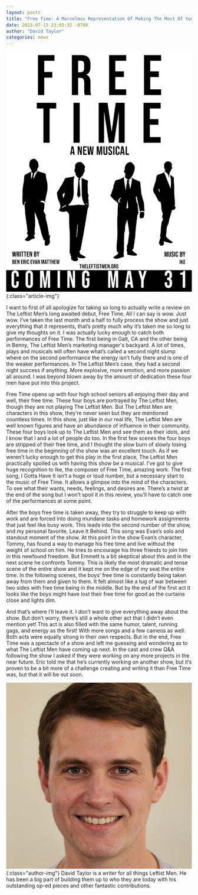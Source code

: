 ```yaml
---
layout: posts
title: "Free Time: A Marvelous Representation Of Making The Most Of Your Spare Time"
date: 2023-07-15 23:03:32 -0700
author: "David Taylor"
categories: news
---
```


![Free Time The Musical](/assets/posts/FreeTimePoster.jpeg){:class="article-img"}

I want to first of all apologize for taking so long to actually write a review on The Leftist Men’s long awaited debut, Free Time. All I can say is wow. Just wow. I’ve taken the last month and a half to fully process the show and just everything that it represents, that’s pretty much why it’s taken me so long to give my thoughts on it. I was actually lucky enough to catch both performances of Free Time. The first being in Galt, CA and the other being in Benny, The Leftist Men’s marketing manager's backyard. A lot of times, plays and musicals will often have what’s called a second night slump where on the second performance the energy isn’t fully there and is one of the weaker performances. In The Leftist Men’s case, they had a second night success if anything. More explosive, more emotion, and more passion all around. I was beyond blown away by the amount of dedication these four men have put into this project.

Free Time opens up with four high school seniors all enjoying their day and well, their free time. These four boys are portrayed by The Leftist Men, though they are not playing The Leftist Men. But The Leftist Men are characters in this show, they’re never seen but they are mentioned countless times. In this show, just like in our real life, The Leftist Men are well known figures and have an abundance of influence in their community. These four boys look up to The Leftist Men and see them as their idols, and I know that I and a lot of people do too. In the first few scenes the four boys are stripped of their free time, and I thought the slow burn of slowly losing free time in the beginning of the show was an excellent touch. As if we weren’t lucky enough to get this play in the first place, The Leftist Men practically spoiled us with having this show be a musical. I’ve got to give huge recognition to Ike, the composer of Free Time, amazing work. The first song, I Gotta Have It isn’t a huge or loud number, but a necessary start to the music of Free Time. It allows a glimpse into the mind of the characters. To see what their wants, needs, feelings, and desires are. There’s a twist at the end of the song but I won’t spoil it in this review, you’ll have to catch one of the performances at some point.

After the boys free time is taken away, they try to struggle to keep up with work and are forced into doing mundane tasks and homework assignments that just feel like busy work. This leads into the second number of the show, and my personal favorite, Leave It Behind. This song was Evan’s solo and standout moment of the show. At this point in the show Evan’s character, Tommy, has found a way to manage his free time and live without the weight of school on him. He tries to encourage his three friends to join him in this newfound freedom. But Emmett is a bit skeptical about this and in the next scene he confronts Tommy. This is likely the most dramatic and tense scene of the entire show and it kept me on the edge of my seat the entire time. In the following scenes, the boys’ free time is constantly being taken away from them and given to them. It felt almost like a tug of war between two sides with free time being in the middle. But by the end of the first act it looks like the boys might have lost their free time for good as the curtains close and lights dim.

And that’s where I’ll leave it. I don’t want to give everything away about the show. But don’t worry, there’s still a whole other act that I didn’t even mention yet! This act is also filled with the same humor, talent, running gags, and energy as the first! With more songs and a few cameos as well. Both acts were equally strong in their own respects. But in the end, Free Time was a spectacle of a show and left me guessing and wondering as to what The Leftist Men have coming up next. In the cast and crew Q&A following the show I asked if they were working on any more projects in the near future. Eric told me that he’s currently working on another show, but it’s proven to be a bit more of a challenge creating and writing it than Free Time was, but that it will be out soon. 

![Author David Taylor](/assets/posts/david-taylor.jpg){:class="author-img"}
David Taylor is a writer for all things Leftist Men. He has been a big part of building them up to who they are today with his outstanding op-ed pieces and other fantastic contributions.
